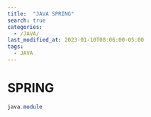 ```yaml
---
title:  "JAVA SPRING"
search: true
categories: 
  - /JAVA/
last_modified_at: 2023-01-10T08:06:00-05:00
tags:
  - JAVA
---
```



# SPRING 

```java
java.module

```